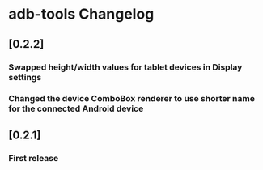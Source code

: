 <!-- Keep a Changelog guide -> https://keepachangelog.com -->

# adb-tools Changelog

## [0.2.2]
### Swapped height/width values for tablet devices in Display settings
### Changed the device ComboBox renderer to use shorter name for the connected Android device

## [0.2.1]
### First release
